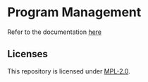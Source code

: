 
# Program Management

Refer to the documentation [here](https://docs.openg2p.org/modules/beneficiary-management)

## Licenses

This repository is licensed under [MPL-2.0](LICENSE).
